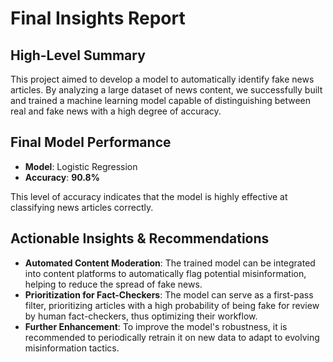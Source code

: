 
# Final Insights Report

## High-Level Summary
This project aimed to develop a model to automatically identify fake news articles. By analyzing a large dataset of news content, we successfully built and trained a machine learning model capable of distinguishing between real and fake news with a high degree of accuracy.

## Final Model Performance
- **Model**: Logistic Regression
- **Accuracy**: **90.8%**

This level of accuracy indicates that the model is highly effective at classifying news articles correctly.

## Actionable Insights & Recommendations
- **Automated Content Moderation**: The trained model can be integrated into content platforms to automatically flag potential misinformation, helping to reduce the spread of fake news.
- **Prioritization for Fact-Checkers**: The model can serve as a first-pass filter, prioritizing articles with a high probability of being fake for review by human fact-checkers, thus optimizing their workflow.
- **Further Enhancement**: To improve the model's robustness, it is recommended to periodically retrain it on new data to adapt to evolving misinformation tactics.
